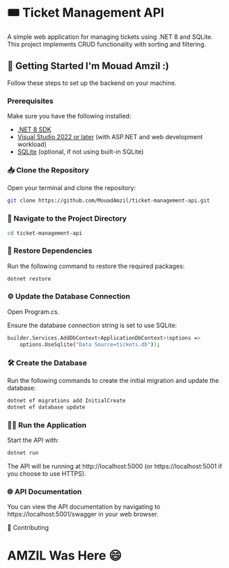 # 🎟️ Ticket Management API

A simple web application for managing tickets using .NET 8 and SQLite. This project implements CRUD functionality with sorting and filtering.

## 🚀 Getting Started I'm Mouad Amzil :)

Follow these steps to set up the backend on your machine.

### Prerequisites

Make sure you have the following installed:

- [.NET 8 SDK](https://dotnet.microsoft.com/download/dotnet/8.0)
- [Visual Studio 2022 or later](https://visualstudio.microsoft.com/downloads/) (with ASP.NET and web development workload)
- [SQLite](https://www.sqlite.org/download.html) (optional, if not using built-in SQLite)

### 📥 Clone the Repository

Open your terminal and clone the repository:

```bash
git clone https://github.com/MouadAmzil/ticket-management-api.git
```
###  📁 Navigate to the Project Directory

```bash
cd ticket-management-api
```
### 🔧 Restore Dependencies
Run the following command to restore the required packages:

```bash
dotnet restore
```
### ⚙️ Update the Database Connection
Open Program.cs.

Ensure the database connection string is set to use SQLite:
```bash
builder.Services.AddDbContext<ApplicationDbContext>(options =>
    options.UseSqlite("Data Source=tickets.db"));
```
### 🛠️ Create the Database
Run the following commands to create the initial migration and update the database:
```bash
dotnet ef migrations add InitialCreate
dotnet ef database update
```
### 🏃‍♂️ Run the Application
Start the API with:
```bash
dotnet run
```
The API will be running at http://localhost:5000 (or https://localhost:5001 if you choose to use HTTPS).

### 🌐 API Documentation
You can view the API documentation by navigating to https://localhost:5001/swagger in your web browser.

🤝 Contributing

# AMZIL Was Here 😄 
